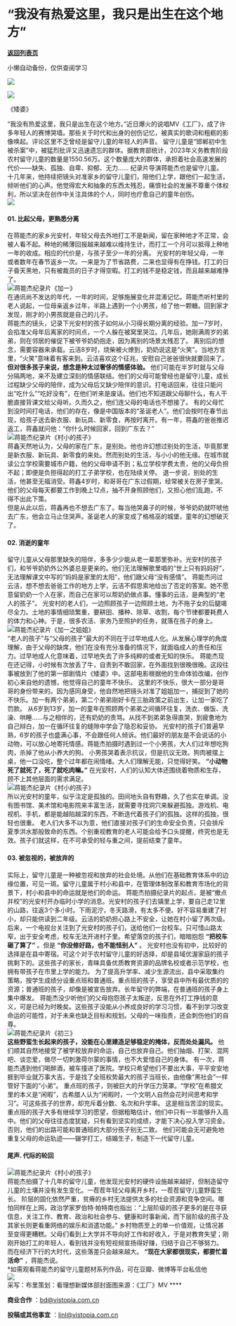 # “我没有热爱这里，我只是出生在这个地方”

[**返回列表页**](/gzh/看理想)

小懒自动备份，仅供查阅学习

![](https://mmbiz.qpic.cn/mmbiz_png/aP7vrTpXJxRA0ViaNRqia18YGj5LgX4VSibTFXfBlkXZakYUA8yBkEQYYmpmDmxH0IZyeY4oUcOiabiaj1PywxF6StQ/640?wx_fmt=png)

![](https://mmbiz.qpic.cn/mmbiz_jpg/aP7vrTpXJxRtiaW0iaPdUgMOKchwMaW76fibIYWXcauK6uzf8GIiceticYogZz6J604zgrxbjnPBdbExqiaIOFu7gicHg/640?wx_fmt=jpeg)

《矮婆》  
  
“我没有热爱这里，我只是出生在这个地方。”近日爆火的说唱MV《工厂》，成了许多年轻人的赛博哭墙。那些关于时代和出身的创伤记忆，被真实的歌词和粗粝的影像唤起。评论区里不乏曾经是留守儿童的年轻人的声音。
留守儿童是“邯郸初中生被杀案”中，被猛烈批评又迅速遗忘的群体。据教育部统计，2023年义务教育阶段农村留守儿童的数量是1550.56万。这个数量庞大的群体，承担着社会高速发展的代价——缺失、孤独、自卑、抑郁、无力……
纪录片导演蒋能杰也是留守儿童。十几年来，他持续把镜头对准家乡的留守儿童们，陪他们上学，跟他们一起生活，倾听他们的心声。他觉得宏大和抽象的东西太残忍，痛恨社会的发展不尊重个体权利，所以坚决在创作中关注具体的个人，同时也疗愈自己的童年创伤。  
![](https://mmbiz.qpic.cn/mmbiz_png/aP7vrTpXJxRA0ViaNRqia18YGj5LgX4VSibyicaNpfZMjSJFGHr85glQV0UvxPDGJ30TMHYUPnUHgbYyqpCwF83EGw/640?wx_fmt=png)

#### **01.** **比起父母，更熟悉分离**  

在蒋能杰的家乡光安村，年轻父母去外地打工不是新闻，留在家种地才不正常，会被人看不起。种地的稀薄回报越来越难以维持生计，而打工一个月可以抵得上种地一年的收成。相应的代价是，与孩子至少一年的分离。
光安村的年轻父母，一年或者数年在春节返乡一次。一来是为了节省路费，二来也显得有在挣钱。打工的日子昏天黑地，只有被裁员的日子才得空暇。打工的钱不是稳定钱，而且越来越难挣了。  
![](https://mmbiz.qpic.cn/mmbiz_png/aP7vrTpXJxRtiaW0iaPdUgMOKchwMaW76fE8DqYUIBOuaNXdvx0ibXFO35IdHtoYyicKvwNN7ictZ5RXNNJXCF0CKicA/640?wx_fmt=png&from;=appmsg)蒋能杰纪录片《加一》  
在通讯尚不发达的年代，一年的时间，足够施展变化并混淆记忆。蒋能杰听村里的老人说起，一位母亲返乡过年，半路上遇到一个小男孩，给了他一颗糖。回到家才发现，刚才的小男孩就是自己的儿子。  
蒋能杰的镜头，记录下光安村的孩子如何从小习得长期分离的经验。加一7岁时，会掐准父母年后离家的时间点，一个人躲在被窝里哭泣。几年后，她刚满周岁的弟弟，则在邻居的催促下被爷爷奶奶抱走，因为离别的场景太残忍了。
离别后的想念，需要容器来承载。云洁8岁时，烧柴被火燎到，奶奶说这是“火笑”。当地方言里，“火笑”意味着有客来到。云洁喜欢这个征兆，安慰自己爸爸很快就要回来了。
**但对很多孩子来说，想念是种太过奢侈的情感体验。**
他们可能在半岁时就与父母分隔两地，来不及建立深刻的情感联结。他们的父母可能曾经也是留守儿童，成长过程缺少父母的陪伴，成为父母后又缺少陪伴的意识。打电话回来，往往只能问出“吃什么”“吃好没有”，在他们听来是废话。他们也不知道跟父母聊什么，有人干脆直接背课文给父母听。久而久之，他们连父母的电话也不想接了。
有的父母忙到没时间打电话，他们的存在，像是中国版本的“圣诞老人”。他们会按时在春节出现，给孩子送去新衣服、新玩具、新零食，再按时离开。有一年，蒋鑫的爸爸推迟返工，蒋鑫就问他：“你什么时候回家，回到广东去？”  
![](https://mmbiz.qpic.cn/mmbiz_png/aP7vrTpXJxRtiaW0iaPdUgMOKchwMaW76fdias2vvjniaz5PndicRJXAZVB7WIq77Rwb4icaWCia6gxBBicaSWxJibBxpVg/640?wx_fmt=png&from;=appmsg)蒋能杰纪录片《村小的孩子》  
蒋鑫天然地认为，父母的家在广东，是别处。他也许幻想过别处的生活，毕竟那里是新衣服、新玩具、新零食的来处。然而别处的生活，与小小的他无缘。在城市就读公立学校需要城市户籍，他的父母申请不到；私立学校学费太贵，他的父母负担不起；即便是负担得起的打工子弟学校，也在陆续关停。
退一步说，别处的生活，他甚至无福消受。蒋鑫4岁时，和哥哥在广东过假期，经常被关在房子里哭。他们的父母每天都要工作到晚上12点，抽不开身照顾他们，又担心他们乱跑，不得不出此下策。  
但是从此以后，蒋鑫再也不想去广东了。每当他哭鼻子的时候，爷爷奶奶就吓唬他去广东，他会立马止住哭声。圣诞老人的家变成了格格巫的城堡，童年的幻想破灭了。

#### **02.** **消逝的童年**

  
留守儿童从父母那里缺失的陪伴，多多少少能从老一辈那里弥补。光安村的孩子们，和爷爷奶奶外公外婆总是更亲的。他们无法理解歌里唱的“世上只有妈妈好”，无法理解课文中写的“妈妈是家里的太阳”，他们跟父母“没有感情”。
蒋能杰问过云洁，想不想去爸爸工作的地方上学，云洁不假思索地给出了否定的答案。她不愿意留奶奶一个人在家，而自己在家可以帮奶奶做点事。懂事的云洁，是典型的“老人的孩子”。
光安村的老人们，一边照顾孩子一边照顾土地，为不拖子女的后腿竭尽全力。土地的事情细琐繁重，要耕田、播种、除草、收割，每个节律都要耗费人的体力和心神。于是，很多农活、家务乃至照护的任务，就落在孩子的身上。  
![](https://mmbiz.qpic.cn/mmbiz_jpg/aP7vrTpXJxRtiaW0iaPdUgMOKchwMaW76fwEDNgEeibibkOVttkicy4k4pwBw1Iicfyv8Qw1G1icySzL0ozG8wkoIAK4w/640?wx_fmt=jpeg&from;=appmsg)蒋能杰纪录片《加一之姐姐》  
“老人的孩子”与“父母的孩子”最大的不同在于过早地成人化。从发展心理学的角度理解，由于父母的缺席，他们在没有充分准备的情况下，就面临成人的责任和压力。过早地成人化意味着，过早地失去了许多纯粹的或者无知的快乐。
蒋能杰现在还记得，小时候有次放丢了牛，自责到不敢回家，在外面找到很晚很晚。这段往事被放到了他的第一部剧情片《矮婆》中。这部电影根据他的生命体验改编，创作初心来自他的遗憾，他觉得自己的童年不快乐。
这里的不快乐，很大一部分是哥哥的身份带来的。因为感同身受，他自然地把镜头对准了姐姐加一，捕捉到了她的不快乐。加一有两个弟弟，第二个弟弟刚好卡在三胎政策之前出生，让加一家吃了罚款。
从6岁到13岁，加一的童年在照顾两个弟弟之间循环往复，洗衣、做饭、洗澡、哄睡……与之相伴的，还有奶奶的责骂。从找不到弟弟急得直哭，到疲惫地为自己辩白，加一在循环往复的缝隙中学会了隐忍和妥协。
光安村的孩子们普遍早熟，6岁的孩子也盛满心事，不会跟任何人倾诉。他们最好的朋友是不会说话的小动物，可以放心地寄托情感。蒋能杰拍摄时遇到过一个小男孩，大人们过年想吃狗肉，杀掉了他从小养大的狗。
小男孩哭着表示抗议，但是抗议无效。狗肉被摆上桌，他一口没吃，整个过年都在闹情绪。大人们理解无能，只觉得好笑。 **“小动物死了就死了，死了就吃肉嘛。”**
在光安村，人们的认知大体还围绕着物质和生存，顾不上其他层面的需求满足。  
![](https://mmbiz.qpic.cn/mmbiz_png/aP7vrTpXJxRtiaW0iaPdUgMOKchwMaW76fjOV4OGwEKnFWwoJeRO6dcQqedtviaERdoF7NbVwF1BkmPiavNfh92odw/640?wx_fmt=png&from;=appmsg)蒋能杰纪录片《村小的孩子》  
所以光安村的童年，似乎注定是孤独的。田间地头自有野趣，久了也实在单调。没有图书馆、美术馆和电影院来丰富生活，就需要寻找洞穴来躲避孤独。游戏机、电视机、手机，都是能越陷越深的东西，不断迭代着孩子们的孤独。这样的孤独，很轻也很重。
老人们大多不以为意，他们直接对孩子们的生命安全负责，只会排斥夏季洪水那般致命的东西。个别重视教育的老人可能会给予口头提醒，终究也是无效。孩子们就这样，在不可承受的轻与重之间，提前结束了童年。

#### **03.** **被忽视的，被放弃的**  

实际上，留守儿童是一种被忽视和放弃的社会处境。从他们在基础教育体系中的边缘位置，可见一斑。留守儿童属于村小和县中，在管理体制改革和教育市场化的背景下，村小和县中的命运就是他们的命运。
蒋能杰拍摄纪录片的起点，是被“撤点并校”的光安村开办临时小学的消息。光安村的孩子们去镇里上学，要自己走12里的山路，往返3个多小时。下雨泥泞，冬天路滑，有太多不便。好不容易重建了村小，却只能供读到二年级。云洁的奶奶担心路上不安全，让她在村小留了两次级。
后来，一个电视台关注到了光安村的孩子们，送给他们一台校车。只可惜山路太窄，出于安全考虑，校车无法开进村子里。希望落空的孩子们，暗暗抱怨
**“把校车砸了算了”** 。但是 **“你没修好路，也不能怪别人”** 。
光安村也没有初中，比较好的选择是在县中寄宿。可这个对于农村留守儿童的好选择，却是县域优渥家庭的孩子挑剩下的。这些孩子的家长，青睐具备优质教育资源的品牌名校或者示范学校，也拥有带孩子在市里上学的能力。
为了提高升学率、减少生源流出，县中采取集约策略，按学生成绩分设重点班和普通班。重点班的孩子，享受县中所有最优质的的资源；普通班的孩子，却像是被宣告放弃。长年留守的弊端，在普通班的孩子身上集中爆发。
蒋能杰没少听他们的父母抱怨孩子太叛逆，反思在外打工挣钱的意义，可是已经为时晚矣。这些孩子没能从小养成良好的学习习惯，看不到学习改变命运的可能性，对于未来也缺乏目标和规划。父母的一味指责，还会刺伤他们的自尊。  
![](https://mmbiz.qpic.cn/mmbiz_jpg/aP7vrTpXJxRtiaW0iaPdUgMOKchwMaW76fHpMRHLutlicGswrXNHNS0AiaC4NKSJ228NByknPfHxQ4Ybj8EOdwIgSg/640?wx_fmt=jpeg&from;=appmsg)蒋能杰纪录片《初三》  
 **这些野蛮生长起来的孩子，没能在心里建造足够稳定的掩体，反而处处漏风。**
他们顺其自然地接受了被学校放弃的命运，自己也放弃自己。他们抽烟、打架、混网吧、谈恋爱，做尽一切刺激荷尔蒙的事情，也不大爱惜自己的身体。
有一次，蒋能杰遇到他们喝醉酒，被车撞进了医院。学校只希望他们不要出大事，平平安安地捱到毕业就万事大吉。于是找了全班权势最大的孩子当班长，由他像“黑社会”一样管好下面的“小弟”。
重点班的孩子，则被巨大的升学压力笼罩。“学校”在希腊文里的本义是“闲暇”，古希腊人认为“闲暇时，一个文明人自然会花时间思考和学习”。可这些孩子的世界，却充斥着分数、名次和升学率。
这是相当苦涩的现实。重点班的孩子大多有继续学习的愿望，但据粗略估计，他们中只有一半能够升入高中。他们的父母往往态度犹疑，只有看到坚实的成绩，才能下决心投入学习资金。否则，他们的出路可能和普通班的大部分孩子别无二致。
他们可能会无可避免地重复父母的命运轨迹——辍学打工，结婚生子，制造下一代留守儿童。

#### **尾声.** **代际的轮回**

![](https://mmbiz.qpic.cn/mmbiz_jpg/aP7vrTpXJxRtiaW0iaPdUgMOKchwMaW76fyausbGyjthAm5KNick0nicxoRf17ibTChWxQvF4wcM3dCESeJGibqic6pcg/640?wx_fmt=jpeg&from;=appmsg)蒋能杰纪录片《村小的孩子》  
蒋能杰拍摄了十几年的留守儿童，他发现光安村的硬件设施越来越好，但制造留守儿童的土壤并没有发生变化。一茬茬年轻父母离开乡村，一茬茬留守儿童野蛮生长。
阶层的固化依然严重，贫瘠的乡村无法提供太多的社会资源和竞争空间。哪怕同样在上网，政治学家罗伯特·帕特南也指出：“上层阶级的孩子更多的是在寻获信息，关注工作、教育、政治和社会参与、健康和时事新闻，而下层阶级的孩子及其家长则更看重网络的娱乐和消遣功能。”
乡村物质至上的单一价值观，让情况甚至变得更糟糕。父母们看到上大学并不导向好工作和好收入，于是对教育失望；刚刚开始打工的年轻人，看到钱并没有短视频宣扬得好赚，归结于自己不够努力。
而在经济下行的大时代，这些落差只会越来越大。 **“现在大家都很现实，都要忙着活命”** ，蒋能杰说。  
*如需观看蒋能杰的留守儿童题材系列作品，可在豆瓣、微博等平台私信他  
![](https://mmbiz.qpic.cn/mmbiz_png/aP7vrTpXJxRA0ViaNRqia18YGj5LgX4VSibCtkY28xLiaOEanibJrx7E0bWiaH8tRc0WkaCZ35VoiabPsr0urCBdAzT9Q/640?wx_fmt=other&tp;=webp&wxfrom;=5&wx;_lazy=1&wx;_co=1)  
采写：布里策划：看理想新媒体部封面图来源：《工厂》MV ****

 **商业合作** ：bd@vistopia.com.cn  

 **投稿或其他事宜** ：linl@vistopia.com.cn

